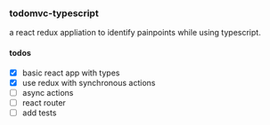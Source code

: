 ### todomvc-typescript
a react redux appliation to identify painpoints while using typescript.

#### todos
- [x] basic react app with types
- [x] use redux with synchronous actions
- [ ] async actions
- [ ] react router
- [ ] add tests
